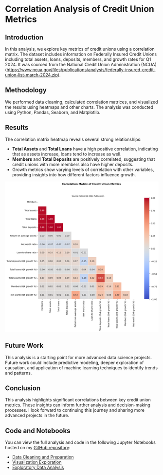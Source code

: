 # Correlation Analysis of Credit Union Metrics

## Introduction
In this analysis, we explore key metrics of credit unions using a correlation matrix. The dataset includes information on Federally Insured Credit Unions including total assets, loans, deposits, members, and growth rates for Q1 2024. It was sourced from the National Credit Union Administration (NCUA) (https://www.ncua.gov/files/publications/analysis/federally-insured-credit-union-list-march-2024.zip).

## Methodology
We performed data cleaning, calculated correlation matrices, and visualized the results using heatmaps and other charts. The analysis was conducted using Python, Pandas, Seaborn, and Matplotlib.

## Results
The correlation matrix heatmap reveals several strong relationships:
- **Total Assets** and **Total Loans** have a high positive correlation, indicating that as assets increase, loans tend to increase as well.
- **Members** and **Total Deposits** are positively correlated, suggesting that credit unions with more members also have higher deposits.
- Growth metrics show varying levels of correlation with other variables, providing insights into how different factors influence growth.

![Correlation Matrix](./cu_heatmap.png)

## Future Work
This analysis is a starting point for more advanced data science projects. Future work could include predictive modeling, deeper exploration of causation, and application of machine learning techniques to identify trends and patterns.

## Conclusion
This analysis highlights significant correlations between key credit union metrics. These insights can inform further analysis and decision-making processes. I look forward to continuing this journey and sharing more advanced projects in the future.

## Code and Notebooks
You can view the full analysis and code in the following Jupyter Notebooks hosted on my [GitHub repository](https://github.com/DataSciSanj/credit-union-analysis):
- [Data Cleaning and Preparation](./credit-union-analysis-1-data-clean-prep.ipynb)
- [Visualization Exploration](./credit-union-analysis-2-visualization-exploration.ipynb)
- [Exploratory Data Analysis](./credit-union-analysis-3-eda.md)
